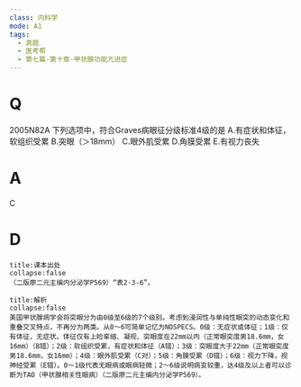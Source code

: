 ```yaml
---
class: 内科学
mode: A1
tags:
  - 真题
  - 医考帮
  - 第七篇-第十章-甲状腺功能亢进症
---
```


# Q
2005N82A 下列选项中，符合Graves病眼征分级标准4级的是
A.有症状和体征，软组织受累
B.突眼（＞18mm）
C.眼外肌受累
D.角膜受累
E.有视力丧失

# A
C
# D
```ad-note
title:课本出处
collapse:false
（二版廖二元主编内分泌学P569）“表2-3-6”。
```

```ad-summary
title:解析
collapse:false
美国甲状腺病学会将突眼分为由0级至6级的7个级别。考虑到浸润性与单纯性眼突的动态变化和重叠交叉特点，不再分为两类。从0～6可简单记忆为NOSPECS。0级：无症状或体征；1级：仅有体征，无症状。体征仅有上睑挛缩、凝视、突眼度在22mm以内（正常眼突度男18.6mm，女16mm）（B错）；2级：软组织受累，有症状和体征（A错）；3级：突眼度大于22mm（正常眼突度男18.6mm，女16mm）；4级：眼外肌受累（C对）；5级：角膜受累（D错）；6级：视力下降，视神经受累（E错）。0～1级代表无眼病或眼病轻微；2～6级说明病变较重，达4级及以上者可以诊断为TAO（甲状腺相关性眼病）（二版廖二元主编内分泌学P569）。
```

